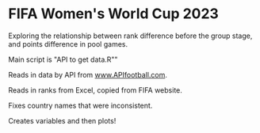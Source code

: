 # FIFA Women's World Cup 2023

Exploring the relationship between rank difference before the group stage, and points difference in pool games.

Main script is "API to get data.R""

Reads in data by API from www.APIfootball.com.

Reads in ranks from Excel, copied from FIFA website.

Fixes country names that were inconsistent.

Creates variables and then plots!